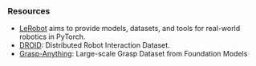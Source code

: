 ### Resources

- [LeRobot](https://huggingface.co/lerobot) aims to provide models, datasets, and tools for real-world robotics in PyTorch.
- [DROID](https://github.com/AlexanderKhazatsky/DROID): Distributed Robot Interaction Dataset.
- [Grasp-Anything](https://arxiv.org/abs/2309.09818): Large-scale Grasp Dataset from Foundation Models
